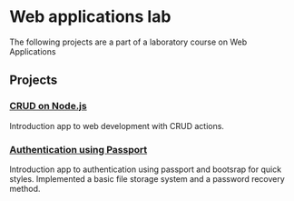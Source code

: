 # Web applications lab
The following projects are a part of a laboratory course on Web Applications

## Projects

### [CRUD on Node.js](../../tree/NodeCRUD)
Introduction app to web development with CRUD actions.
### [Authentication using Passport](../../tree/Authentication)
Introduction app to authentication using passport and bootsrap for quick styles.
Implemented a basic file storage system and a password recovery method.
